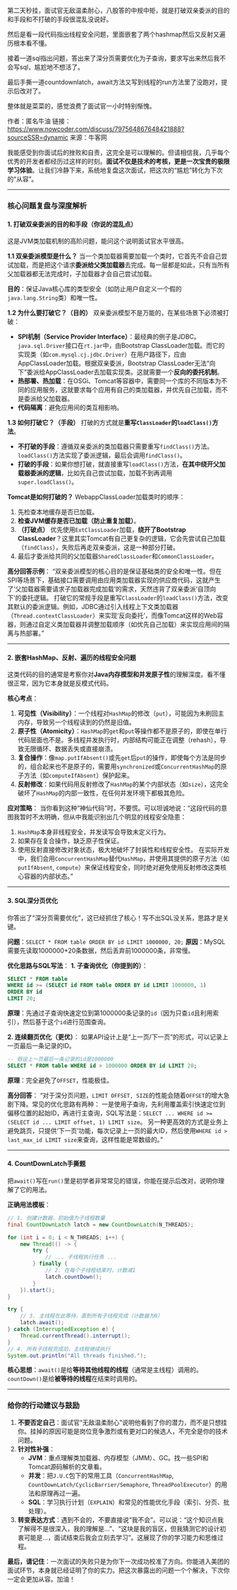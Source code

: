 第二天秒挂，面试官无敌温柔耐心，八股答的中规中矩，就是打破双亲委派的目的和手段和不打破的手段很混乱没说好。

然后是看一段代码指出线程安全问题，里面嵌套了两个hashmap然后又反射又遍历根本看不懂。

接着一道sql指出问题，答出来了深分页需要优化为子查询，要求写出来然后我不会写sql，尴尬地不想活了。

最后手撕一道countdownlatch，await方法又写到线程的run方法里了没跑对，提示后改对了。

整体就是菜菜的，感觉浪费了面试官一小时特别惭愧。

作者：匿名牛油
链接：https://www.nowcoder.com/discuss/797564867648421888?sourceSSR=dynamic
来源：牛客网

我能感受到你面试后的挫败和自责，这完全是可以理解的。但请相信我，几乎每个优秀的开发者都经历过这样的时刻。**面试不仅是技术的考核，更是一次宝贵的极限学习体验**。让我们冷静下来，系统地复盘这次面试，把这次的“尴尬”转化为下次的“从容”。

---

### **核心问题复盘与深度解析**

#### **1. 打破双亲委派的目的和手段（你说的混乱点）**

这是JVM类加载机制的高阶问题，能问这个说明面试官水平很高。

**1.1 双亲委派模型是什么？**
当一个类加载器需要加载一个类时，它首先不会自己尝试加载，而是把这个请求**委派给父类加载器**去完成。每一层都是如此，只有当所有父加载器都无法完成时，子加载器才会自己尝试加载。

**目的**：保证Java核心库的类型安全（如防止用户自定义一个假的`java.lang.String`类）和唯一性。

**1.2 为什么要打破它？（目的）**
双亲委派模型不是万能的，在某些场景下必须被打破：
- **SPI机制（Service Provider Interface）**：最经典的例子是JDBC。`java.sql.Driver`接口在`rt.jar`中，由Bootstrap ClassLoader加载。而它的实现类（如`com.mysql.cj.jdbc.Driver`）在用户路径下，应由AppClassLoader加载。根据双亲委派，Bootstrap ClassLoader无法“向下”委派给AppClassLoader去加载实现类。这就需要一个**反向的委托机制**。
- **热部署、热加载**：在OSGi、Tomcat等容器中，需要同一个库的不同版本为不同的应用服务，这就要求每个应用有自己的类加载器，并优先自己加载，而不是委派给父加载器。
- **代码隔离**：避免应用间的类互相影响。

**1.3 如何打破它？（手段）**
打破的方式就是**重写`ClassLoader`的`loadClass()`方法**。
- **不打破的手段**：遵循双亲委派的类加载器只需要重写`findClass()`方法。`loadClass()`方法实现了委派逻辑，最后会调用`findClass()`。
- **打破的手段**：如果你想打破，就直接重写`loadClass()`方法，**在其中绕开父加载器委派的逻辑**，比如先自己尝试加载，加载不到再调用`super.loadClass()`。

**Tomcat是如何打破的？**
WebappClassLoader加载类时的顺序：
1.  先检查本地缓存是否已加载。
2.  **检查JVM缓存是否已加载（防止重复加载）**。
3.  **（打破点）** 优先使用`ExtClassLoader`加载，**绕开了Bootstrap ClassLoader**？这里其实Tomcat有自己更复杂的逻辑，它会先尝试自己加载（`findClass`），失败后再走双亲委派，这是一种部分打破。
4.  最后才委派给共同的父加载器`SharedClassLoader`和`CommonClassLoader`。

**高分回答示例**：
“双亲委派模型的核心目的是保证基础类的安全和唯一性。但在SPI等场景下，基础接口需要调用由应用类加载器实现的供应商代码，这就产生了‘父加载器需要请求子加载器完成加载’的需求，天然违背了双亲委派‘自顶向下’的委托逻辑。
打破它的常规手段是重写`ClassLoader`的`loadClass()`方法，改变其默认的委派逻辑。例如，JDBC通过引入线程上下文类加载器（`Thread.contextClassLoader`）来实现‘反向委托’，而像Tomcat这样的Web容器，则通过自定义类加载器并调整加载顺序（如优先自己加载）来实现应用间的隔离与热部署。”

---

#### **2. 嵌套HashMap、反射、遍历的线程安全问题**

这类代码的目的通常是考察你对**Java内存模型和并发原子性**的理解深度。看不懂很正常，因为它本身就是反模式代码。

**核心考点**：
1.  **可见性（Visibility）**：一个线程对`HashMap`的修改（`put`），可能因为未刷回主内存，导致另一个线程读到的仍然是旧值。
2.  **原子性（Atomicity）**：`HashMap`的`get`和`put`等操作都不是原子的，即使在单行代码层面也不是。多线程并发执行时，内部结构可能正在调整（rehash），导致无限循环、数据丢失或直接崩溃。
3.  **复合操作**：像`map.putIfAbsent()`或先`get`后`put`的操作，即使每个方法是同步的，组合起来也不是原子的，需要用`synchronized`或`ConcurrentHashMap`的原子方法（如`computeIfAbsent`）保护起来。
4.  **反射修改**：如果代码用反射修改了`HashMap`的某个内部状态（如`size`），这完全破坏了`HashMap`的内部一致性，在任何并发环境下都极其危险。

**应对策略**：
当你看到这种“神仙代码”时，不要慌。可以坦诚地说：“这段代码的意图我暂时不太明确，但从中我能识别出几个明显的线程安全隐患：
1.  `HashMap`本身非线程安全，并发读写会导致未定义行为。
2.  如果存在复合操作，缺乏原子性保证。
3.  使用反射直接修改对象状态，极大地破坏了封装性和线程安全性。
在实际开发中，我们会用`ConcurrentHashMap`替代`HashMap`，并使用其提供的原子方法（如`putIfAbsent`, `compute`）来保证线程安全，同时绝对避免使用反射修改这类核心容器的内部状态。”

---

#### **3. SQL深分页优化**

你答出了“深分页需要优化”，这已经抓住了核心！写不出SQL没关系，思路才是关键。

**问题**：`SELECT * FROM table ORDER BY id LIMIT 1000000, 20;`
**原因**：MySQL需要先读取1000000+20条数据，然后丢弃前1000000条，非常慢。

**优化思路与SQL写法**：
**1. 子查询优化（你提到的）**：
```sql
SELECT * FROM table 
WHERE id >= (SELECT id FROM table ORDER BY id LIMIT 1000000, 1)
ORDER BY id 
LIMIT 20;
```
**原理**：先通过子查询快速定位到第1000000条记录的`id`（因为只查`id`且利用索引），然后基于这个`id`进行范围查询。

**2. 连续翻页优化（更优）**：
如果API设计上是“上一页/下一页”的形式，可以记录上一页最后一条记录的ID。
```sql
-- 假设上一页最后一条记录的id是1000000
SELECT * FROM table WHERE id > 1000000 ORDER BY id LIMIT 20;
```
**原理**：完全避免了`OFFSET`，性能极佳。

**高分回答**：
“对于深分页问题，`LIMIT OFFSET, SIZE`的性能会随着`OFFSET`的增大急剧下降。常见的优化思路有两种：
一是使用子查询，先利用覆盖索引快速定位到偏移位置的起始ID，再进行主查询，SQL写法是：`SELECT ... WHERE id >= (SELECT id ... LIMIT offset, 1) LIMIT size`。
另一种更高效的方式是业务上避免跳页，只提供‘下一页’功能，每次记录上一页的最大ID，然后使用`WHERE id > last_max_id LIMIT size`来查询，这样性能是常数级的。”

---

#### **4. CountDownLatch手撕题**

把`await()`写在`run()`里是初学者非常常见的错误，你能在提示后改对，说明你理解了它的用法。

**正确用法模板**：
```java
// 1. 创建计数器，初始值为子线程数量
final CountDownLatch latch = new CountDownLatch(N_THREADS);

for (int i = 0; i < N_THREADS; i++) {
    new Thread(() -> {
        try {
            // ... 子线程执行任务 ...
        } finally {
            // 2. 在每个子线程结束时，计数减1
            latch.countDown();
        }
    }).start();
}

try {
    // 3. 主线程在此等待，直到所有子线程完成（计数器为0）
    latch.await();
} catch (InterruptedException e) {
    Thread.currentThread().interrupt();
}
// 4. 所有子线程完成后，主线程继续执行
System.out.println("All threads finished.");
```
**核心思想**：`await()`是给**等待其他线程的线程**（通常是主线程）调用的。`countDown()`是给**被等待的线程**在结束时调用的。

---

### **给你的行动建议与鼓励**

1.  **不要否定自己**：面试官“无敌温柔耐心”说明他看到了你的潜力，而不是只想挂你。挂掉的原因可能是岗位竞争激烈或有更对口的候选人，不完全是你的技术问题。
2.  **针对性补强**：
    - **JVM**：重点理解类加载器、内存模型（JMM）、GC。找一些SPI和Tomcat源码解析的文章看。
    - **并发**：把`J.U.C`包下的常用工具（`ConcurrentHashMap`, `CountDownLatch/CyclicBarrier/Semaphore`, `ThreadPoolExecutor`）的用法和原理再过一遍。
    - **SQL**：学习执行计划（`EXPLAIN`）和常见的性能优化手段（索引、分页、批处理）。
3.  **转变表达方式**：遇到不会的，不要直接说“我不会”。可以说：“这个知识点我了解得不是很深入，我的理解是...”、“这块是我的盲区，但我猜测它的设计初衷可能是...，面试结束后我会立刻去学习”。这展现了你的学习能力和思维过程。

**最后，请记住**：一次面试的失败只是为你下一次成功校准了方向。你能进入美团的面试环节，本身就已经证明了你的实力。把这次暴露出的问题一个个解决，下次你一定会更加从容。加油！
